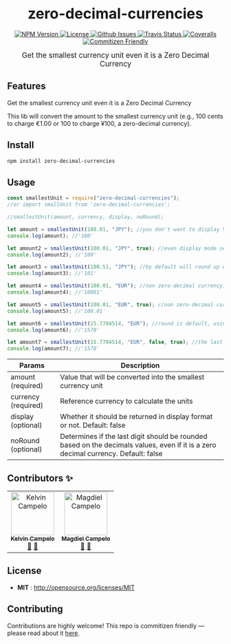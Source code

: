 <big><h1 align="center">zero-decimal-currencies</h1></big>

<p align="center">
  <a href="https://npmjs.org/package/zero-decimal-currencies">
    <img src="https://img.shields.io/npm/v/zero-decimal-currencies.svg" alt="NPM Version">
  </a>

  <a href="http://opensource.org/licenses/MIT">
    <img src="https://img.shields.io/npm/l/zero-decimal-currencies.svg" alt="License">
  </a>

  <a href="https://github.com/KelvinCampelo/zero-decimal-currencies/issues">
    <img src="https://img.shields.io/github/issues/KelvinCampelo/zero-decimal-currencies.svg" alt="Github Issues">
  </a>

  <a href="https://travis-ci.org/KelvinCampelo/zero-decimal-currencies">
    <img src="https://img.shields.io/travis/KelvinCampelo/zero-decimal-currencies.svg" alt="Travis Status">
  </a>

  <a href="https://coveralls.io/github/KelvinCampelo/zero-decimal-currencies">
    <img src="https://img.shields.io/coveralls/KelvinCampelo/zero-decimal-currencies.svg" alt="Coveralls">
  </a>

  <a href="http://commitizen.github.io/cz-cli/">
    <img src="https://img.shields.io/badge/commitizen-friendly-brightgreen.svg" alt="Commitizen Friendly">
  </a>
  
</p>

<p align="center"><big>
Get the smallest currency unit even it is a Zero Decimal Currency
</big></p>

## Features

Get the smallest currency unit even it is a Zero Decimal Currency

This lib will convert the amount to the smallest currency unit (e.g., 100 cents to charge €1.00 or 100 to charge ¥100, a zero-decimal currency).

## Install

```sh
npm install zero-decimal-currencies
```

## Usage

```javascript
const smallestUnit = require("zero-decimal-currencies");
//or import smallUnit from 'zero-decimal-currencies';

//smallestUnit(amount, currency, display, noRound);

let amount = smallestUnit(100.01, "JPY"); //you don't want to display ¥100.01 to your customer, neither charge 100 times the correct amount
console.log(amount); //'100'

let amount2 = smallestUnit(100.01, "JPY", true); //even display mode set to true, will be nice to zero-decimal currencies
console.log(amount2); //'100'

let amount3 = smallestUnit(100.51, "JPY"); //by default will round up with zero-decimal currencies
console.log(amount3); //'101'

let amount4 = smallestUnit(100.01, "EUR"); //non zero-decimal currency, not useful to display, but useful to charge in Stripe
console.log(amount4); //'10001'

let amount5 = smallestUnit(100.01, "EUR", true); //non zero-decimal currency, useful to display, but not useful to charge in Stripe
console.log(amount5); //'100.01'

let amount6 = smallestUnit(15.7784514, "EUR"); //round is default, using toFixed rules
console.log(amount6); //'1578'

let amount7 = smallestUnit(15.7784514, "EUR", false, true); //the last parameter is a noRound option, that always get the 2 first decimals even a big decimal (that js put in cientific notation)
console.log(amount7); //'1578'
```

| Params              | Description                                                                                                                        |
| ------------------- | ---------------------------------------------------------------------------------------------------------------------------------- |
| amount (required)   | Value that will be converted into the smallest currency unit                                                                       |
| currency (required) | Reference currency to calculate the units                                                                                          |
| display (optional)  | Whether it should be returned in display format or not. Default: false                                                             |
| noRound (optional)  | Determines if the last digit should be rounded based on the decimals values, even if it is a zero decimal currency. Default: false |

## Contributors ✨

<table>
  <tr>
    <td align="center"><a href="https://github.com/KelvinCampelo"><img src="https://avatars2.githubusercontent.com/u/7349839?s=460&v=4" width="100px;" alt="Kelvin Campelo"/><br /><sub><b>Kelvin Campelo</b></sub></a><br /><a href="https://t.me/kelvincampelo" title="Talk to me">💬</a> <a href="https://github.com/KelvinCampelo/zero-decimal-currencies/commits?author=KelvinCampelo" title="Commits">📖</a></td>
    <td align="center"><a href="https://github.com/MagdielCAS"><img src="https://avatars2.githubusercontent.com/u/7864626?s=460&v=4" width="100px;" alt="Magdiel Campelo"/><br /><sub><b>Magdiel Campelo</b></sub></a><br /><a href="https://t.me/magdielcampelo" title="Talk to me">💬</a> <a href="https://github.com/KelvinCampelo/zero-decimal-currencies/commits?author=MagdielCAS" title="Commits">📖</a></td>
    </tr>
</table>

## License

- **MIT** : http://opensource.org/licenses/MIT

## Contributing

Contributions are highly welcome! This repo is commitizen friendly — please read about it [here](http://commitizen.github.io/cz-cli/).
